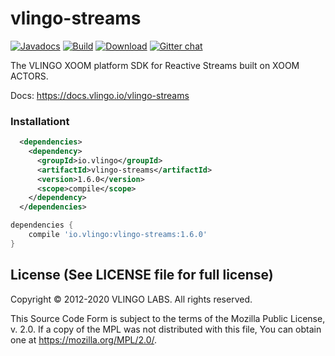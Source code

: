 # vlingo-streams

[![Javadocs](http://javadoc.io/badge/io.vlingo/vlingo-streams.svg?color=brightgreen)](http://javadoc.io/doc/io.vlingo/vlingo-streams) [![Build](https://github.com/vlingo/vlingo-streams/workflows/Build/badge.svg)](https://github.com/vlingo/vlingo-streams/actions?query=workflow%3ABuild) [![Download](https://img.shields.io/maven-central/v/io.vlingo/vlingo-streams?label=maven)](https://search.maven.org/artifact/io.vlingo/vlingo-streams) [![Gitter chat](https://badges.gitter.im/gitterHQ/gitter.png)](https://gitter.im/vlingo-platform-java/streams)

The VLINGO XOOM platform SDK for Reactive Streams built on XOOM ACTORS.

Docs: https://docs.vlingo.io/vlingo-streams

### Installationt

```xml
  <dependencies>
    <dependency>
      <groupId>io.vlingo</groupId>
      <artifactId>vlingo-streams</artifactId>
      <version>1.6.0</version>
      <scope>compile</scope>
    </dependency>
  </dependencies>
```

```gradle
dependencies {
    compile 'io.vlingo:vlingo-streams:1.6.0'
}
```

License (See LICENSE file for full license)
-------------------------------------------
Copyright © 2012-2020 VLINGO LABS. All rights reserved.

This Source Code Form is subject to the terms of the
Mozilla Public License, v. 2.0. If a copy of the MPL
was not distributed with this file, You can obtain
one at https://mozilla.org/MPL/2.0/.

